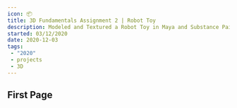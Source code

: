 ```yaml
---
icon: 📦
title: 3D Fundamentals Assignment 2 | Robot Toy
description: Modeled and Textured a Robot Toy in Maya and Substance Painter
started: 03/12/2020
date: 2020-12-03
tags: 
 - "2020"
 - projects
 - 3D
---
```


## First Page